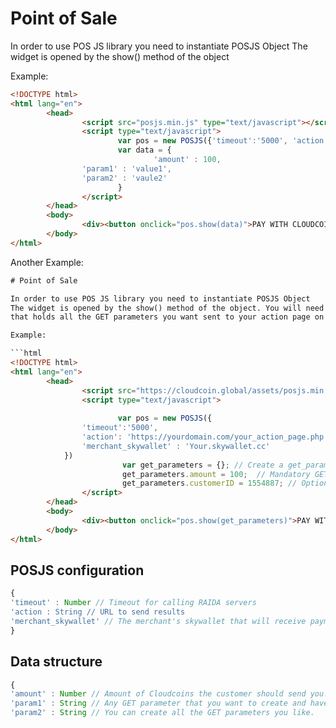 # Point of Sale

In order to use POS JS library you need to instantiate POSJS Object
The widget is opened by the show() method of the object

Example:

```html
<!DOCTYPE html>
<html lang="en">
        <head>
                <script src="posjs.min.js" type="text/javascript"></script>
                <script type="text/javascript">
                        var pos = new POSJS({'timeout':'5000', 'action': 'https://e12.miroch.ru/backend.php', 'merchant_skywallet':'ax2.skywallet.cc'})
                        var data = {
                                'amount' : 100,
				'param1' : 'value1',
				'param2' : 'vaule2'
                        }
                </script>
        </head>
        <body>
                <div><button onclick="pos.show(data)">PAY WITH CLOUDCOIN</button></div>
        </body>
</html>

```
Another Example:

```html
# Point of Sale

In order to use POS JS library you need to instantiate POSJS Object
The widget is opened by the show() method of the object. You will need to provde a "get_parameters object
that holds all the GET parameters you want sent to your action page on your server. 

Example:

```html
<!DOCTYPE html>
<html lang="en">
        <head>
                <script src="https://cloudcoin.global/assets/posjs.min.v0.js" type="text/javascript"></script>
                <script type="text/javascript">
                  
                        var pos = new POSJS({
				'timeout':'5000',
				'action': 'https://yourdomain.com/your_action_page.php', 
				'merchant_skywallet' : 'Your.skywallet.cc'
			})
                         var get_parameters = {}; // Create a get_parameters object to hold GET parameters for your action page.
                         get_parameters.amount = 100;  // Mandatory GET variable specifies the amount of CloudCoins to be paid.                        
                         get_parameters.customerID = 1554887; // Optional Merchant Variable customized by you. 
                </script>
        </head>
        <body>
                <div><button onclick="pos.show(get_parameters)">PAY WITH CLOUDCOIN</button></div>
        </body>
</html>

```


## POSJS configuration

```js
{
'timeout' : Number // Timeout for calling RAIDA servers
'action : String // URL to send results
'merchant_skywallet' // The merchant's skywallet that will receive payments such as 'payments.domain.com'
}
```


## Data structure
```js
{
'amount' : Number // Amount of Cloudcoins the customer should send you. This is manditory and must be included. 
'param1' : String // Any GET parameter that you want to create and have sent to  your action page.
'param2' : String // You can create all the GET parameters you like. 
```
